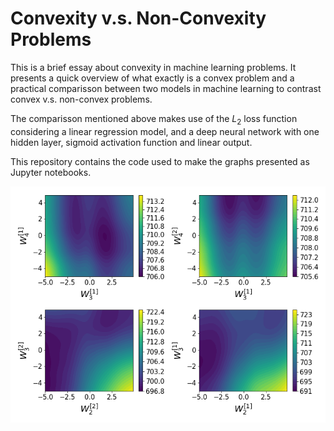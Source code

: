 # Convexity v.s. Non-Convexity Problems

This is a brief essay about convexity in machine learning problems. It presents a quick overview of what exactly is a convex problem and a practical comparisson between two models in machine learning to contrast convex v.s. non-convex problems.

The comparisson mentioned above makes use of the $L_2$ loss function considering a linear regression model, and a deep neural network with one hidden layer, sigmoid activation function and linear output.

This repository contains the code used to make the graphs presented as Jupyter notebooks.

![Neural Network Loss Surface](./images/nnet_loss.png)

